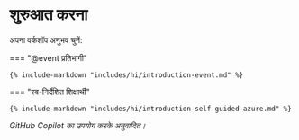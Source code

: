 # शुरुआत करना

अपना वर्कशॉप अनुभव चुनें:

=== "@event प्रतिभागी"

    {% include-markdown "includes/hi/introduction-event.md" %}

=== "स्व-निर्देशित शिक्षार्थी"

    {% include-markdown "includes/hi/introduction-self-guided-azure.md" %}

*GitHub Copilot का उपयोग करके अनुवादित।*
